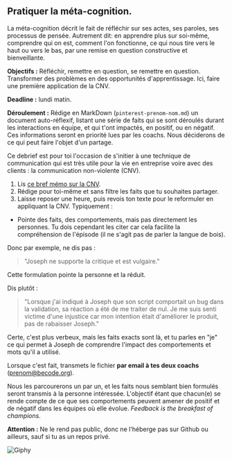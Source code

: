 ## Pratiquer la méta-cognition. 

La méta-cognition décrit le fait de réfléchir sur ses actes, ses paroles, ses processus de pensée. Autrement dit: en apprendre plus sur soi-même, comprendre qui on est, comment l'on fonctionne, ce qui nous tire vers le haut ou vers le bas, par une remise en question constructive et bienveillante. 

**Objectifs :** Réfléchir, remettre en question, se remettre en question. Transformer des problèmes en des opportunités d'apprentissage. Ici, faire une première application de la CNV.

**Deadline :** lundi matin.

**Déroulement :** Rédige en MarkDown (`pinterest-prenom-nom.md`) un document auto-réflexif, listant une série de faits qui se sont déroulés durant les interactions en équipe, et qui t'ont impactés, en positif, ou en négatif. Ces informations seront en priorité lues par les coachs. Nous déciderons de ce qui peut faire l'objet d'un partage.

Ce debrief est pour toi l'occasion de s'initier à une technique de communication qui est très utile pour la vie en entreprise voire avec des clients : la communication non-violente (CNV). 

1. Lis [ce bref mémo sur la CNV](https://github.com/becodeorg/BeCode/wiki/CNV-:-Communication-non-violente). 
2. Rédige pour toi-même et sans filtre les faits que tu souhaites partager. 
3. Laisse reposer une heure, puis revois ton texte pour le reformuler en appliquant la CNV. Typiquement : 

- Pointe des faits, des comportements, mais pas directement les personnes. Tu dois cependant les citer car cela facilite la compréhension de l'épisode (il ne s'agit pas de parler la langue de bois).

Donc par exemple, ne dis pas : 

> "Joseph ne supporte la critique et est vulgaire."

Cette formulation pointe la personne et la réduit.

Dis plutôt : 

> "Lorsque j'ai indiqué à Joseph que son script comportait un bug dans la validation, sa réaction a été de me traiter de nul. Je me suis senti victime d'une injustice car mon intention était d'améliorer le produit, pas de rabaisser Joseph."

Certe, c'est plus verbeux, mais les faits exacts sont là, et tu parles en "je" ce qui permet à Joseph de comprendre l'impact des comportements et mots qu'il a utilisé.

Lorsque c'est fait, transmets le fichier **par email à tes deux coachs** (prenom@becode.org). 

Nous les parcourerons un par un, et les faits nous semblant bien formulés seront transmis à la personne intéressée. L'objectif étant que chacun(e) se rende compte de ce que ses comportements peuvent amener de positif et de négatif dans les équipes où elle évolue. *Feedback is the breakfast of champions.*

**Attention :** Ne le rend pas public, donc ne l'héberge pas sur Github ou ailleurs, sauf si tu as un repos privé.   

![Giphy](https://media0.giphy.com/media/Ao81IN6J9nw5i/giphy.gif?cid=348844935a212e054f4d52393261ba83)
